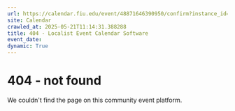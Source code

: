 ```yaml
---
url: https://calendar.fiu.edu/event/48871646390950/confirm?instance_id=49163433526610&return=https%3A%2F%2Fcalendar.fiu.edu%2Fcalendar%3Fevent_types%255B%255D%3D121723
site: Calendar
crawled_at: 2025-05-21T11:14:31.388288
title: 404 - Localist Event Calendar Software
event_date: 
dynamic: True
---
```


# 404 - not found
We couldn't find the page on this community event platform.
